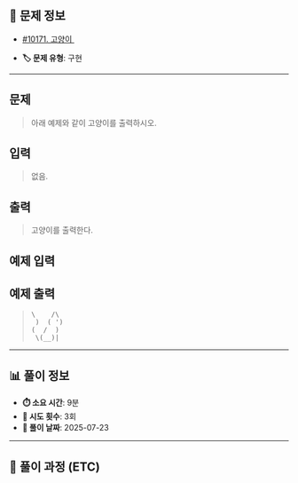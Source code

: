 ## 📍 문제 정보

- [#10171. 고양이 ](https://www.acmicpc.net/problem/10171)
  <img src="https://static.solved.ac/tier_small/1.svg" width="16" height="16">

- **🏷️ 문제 유형**: 구현

---

## 문제

> 아래 예제와 같이 고양이를 출력하시오.

## 입력

> 없음.

## 출력

> 고양이를 출력한다.

## 예제 입력

>

## 예제 출력

> ```
> \    /\
>  )  ( ')
> (  /  )
>  \(__)|
> ```

---

## 📊 풀이 정보

- **⏱️ 소요 시간**: 9분
- **🔄 시도 횟수**: 3회
- **📅 풀이 날짜**: 2025-07-23

---

## 💭 풀이 과정 (ETC)

>
